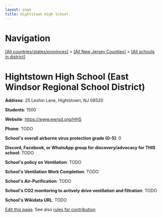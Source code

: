 ```yaml
---
layout: page
title: Hightstown High School
---
```

# Navigation

[[All countries/states/provinces]](../../..) > [[All New Jersey Counties]](../..) > [[All schools in district]](..)

# Hightstown High School (East Windsor Regional School District)

**Address**: 25 Leshin Lane, Hightstown, NJ 08520

**Students**: 1500

**Website**: https://www.ewrsd.org/HHS

**Phone**: TODO

**School's overall airborne virus protection grade (0-5)**: 0

**Discord, Facebook, or WhatsApp group for discovery/advocacy for THIS school**: TODO

**School's policy on Ventilation**: TODO

**School's Ventilation Work Completion**: TODO

**School's Air-Purification**: TODO

**School's CO2 monitoring to actively drive ventilation and filtration**: TODO

**School's Wikidata URL**: TODO


[Edit this page](https://github.com/ventilate-schools/NJ/edit/main/./East_Windsor_Regional_School_District/Hightstown_High_School.md). See also [rules for contribution](../../../contribution-rules/)